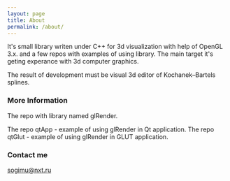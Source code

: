 ```yaml
---
layout: page
title: About
permalink: /about/
---
```


It's small library writen under C++ for 3d visualization with help of OpenGL 3.x. and a few repos with examples of using library.
The main target it's geting experance with 3d computer graphics.

The result of development must be visual 3d editor of Kochanek–Bartels splines.

### More Information

The repo with library named glRender.

The repo qtApp - example of using glRender in Qt application.
The repo qtGlut - example of using glRender in GLUT application.

### Contact me

[sogimu@nxt.ru](mailto:sogimu@nxt.ru)
